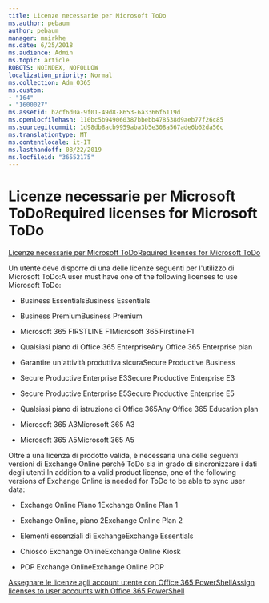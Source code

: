 ```yaml
---
title: Licenze necessarie per Microsoft ToDo
ms.author: pebaum
author: pebaum
manager: mnirkhe
ms.date: 6/25/2018
ms.audience: Admin
ms.topic: article
ROBOTS: NOINDEX, NOFOLLOW
localization_priority: Normal
ms.collection: Adm_O365
ms.custom:
- "164"
- "1600027"
ms.assetid: b2cf6d0a-9f01-49d8-8653-6a3366f6119d
ms.openlocfilehash: 110bc5b949060387bbebb478538d9aeb77f26c85
ms.sourcegitcommit: 1d98db8acb9959aba3b5e308a567ade6b62da56c
ms.translationtype: MT
ms.contentlocale: it-IT
ms.lasthandoff: 08/22/2019
ms.locfileid: "36552175"
---
```

# <a name="required-licenses-for-microsoft-todo"></a><span data-ttu-id="127ff-102">Licenze necessarie per Microsoft ToDo</span><span class="sxs-lookup"><span data-stu-id="127ff-102">Required licenses for Microsoft ToDo</span></span>

[<span data-ttu-id="127ff-103">Licenze necessarie per Microsoft ToDo</span><span class="sxs-lookup"><span data-stu-id="127ff-103">Required licenses for Microsoft ToDo</span></span>](https://support.office.com/article/381e9d1b-c500-49b5-973e-890fd86528d7.aspx)
  
<span data-ttu-id="127ff-104">Un utente deve disporre di una delle licenze seguenti per l'utilizzo di Microsoft ToDo:</span><span class="sxs-lookup"><span data-stu-id="127ff-104">A user must have one of the following licenses to use Microsoft ToDo:</span></span>
  
- <span data-ttu-id="127ff-105">Business Essentials</span><span class="sxs-lookup"><span data-stu-id="127ff-105">Business Essentials</span></span>

- <span data-ttu-id="127ff-106">Business Premium</span><span class="sxs-lookup"><span data-stu-id="127ff-106">Business Premium</span></span>

- <span data-ttu-id="127ff-107">Microsoft 365 FIRSTLINE F1</span><span class="sxs-lookup"><span data-stu-id="127ff-107">Microsoft 365 Firstline F1</span></span>

- <span data-ttu-id="127ff-108">Qualsiasi piano di Office 365 Enterprise</span><span class="sxs-lookup"><span data-stu-id="127ff-108">Any Office 365 Enterprise plan</span></span>

- <span data-ttu-id="127ff-109">Garantire un'attività produttiva sicura</span><span class="sxs-lookup"><span data-stu-id="127ff-109">Secure Productive Business</span></span>

- <span data-ttu-id="127ff-110">Secure Productive Enterprise E3</span><span class="sxs-lookup"><span data-stu-id="127ff-110">Secure Productive Enterprise E3</span></span>

- <span data-ttu-id="127ff-111">Secure Productive Enterprise E5</span><span class="sxs-lookup"><span data-stu-id="127ff-111">Secure Productive Enterprise E5</span></span>

- <span data-ttu-id="127ff-112">Qualsiasi piano di istruzione di Office 365</span><span class="sxs-lookup"><span data-stu-id="127ff-112">Any Office 365 Education plan</span></span>

- <span data-ttu-id="127ff-113">Microsoft 365 A3</span><span class="sxs-lookup"><span data-stu-id="127ff-113">Microsoft 365 A3</span></span>

- <span data-ttu-id="127ff-114">Microsoft 365 A5</span><span class="sxs-lookup"><span data-stu-id="127ff-114">Microsoft 365 A5</span></span>

<span data-ttu-id="127ff-115">Oltre a una licenza di prodotto valida, è necessaria una delle seguenti versioni di Exchange Online perché ToDo sia in grado di sincronizzare i dati degli utenti:</span><span class="sxs-lookup"><span data-stu-id="127ff-115">In addition to a valid product license, one of the following versions of Exchange Online is needed for ToDo to be able to sync user data:</span></span>
  
- <span data-ttu-id="127ff-116">Exchange Online Piano 1</span><span class="sxs-lookup"><span data-stu-id="127ff-116">Exchange Online Plan 1</span></span>

- <span data-ttu-id="127ff-117">Exchange Online, piano 2</span><span class="sxs-lookup"><span data-stu-id="127ff-117">Exchange Online Plan 2</span></span>

- <span data-ttu-id="127ff-118">Elementi essenziali di Exchange</span><span class="sxs-lookup"><span data-stu-id="127ff-118">Exchange Essentials</span></span>

- <span data-ttu-id="127ff-119">Chiosco Exchange Online</span><span class="sxs-lookup"><span data-stu-id="127ff-119">Exchange Online Kiosk</span></span>

- <span data-ttu-id="127ff-120">POP Exchange Online</span><span class="sxs-lookup"><span data-stu-id="127ff-120">Exchange Online POP</span></span>

[<span data-ttu-id="127ff-121">Assegnare le licenze agli account utente con Office 365 PowerShell</span><span class="sxs-lookup"><span data-stu-id="127ff-121">Assign licenses to user accounts with Office 365 PowerShell</span></span>](https://docs.microsoft.com/office365/enterprise/powershell/assign-licenses-to-user-accounts-with-office-365-powershell )
  
